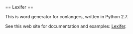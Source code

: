 == Lexifer ==

This is word generator for conlangers, written in Python 2.7.

See this web site for documentation and examples:
[Lexifer](https://lingweenie.org/conlang/lexifer.html).
